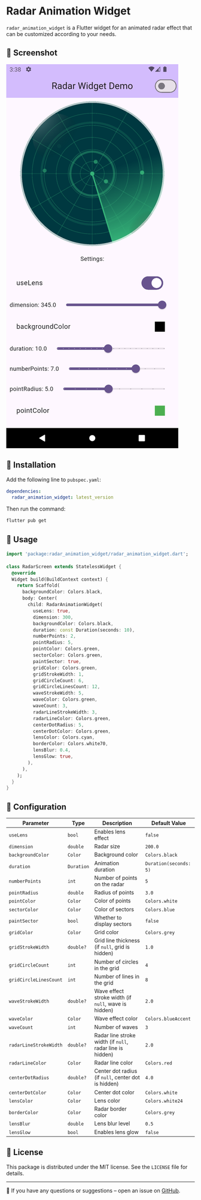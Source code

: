 # Radar Animation Widget

`radar_animation_widget` is a Flutter widget for an animated radar effect that can be customized according to your needs.

## 📸 Screenshot

![Radar Animation Widget](assets/screenshot.png)

## 🔧 Installation

Add the following line to `pubspec.yaml`:

```yaml
dependencies:
  radar_animation_widget: latest_version
```

Then run the command:

```sh
flutter pub get
```

## 🚀 Usage

```dart
import 'package:radar_animation_widget/radar_animation_widget.dart';

class RadarScreen extends StatelessWidget {
  @override
  Widget build(BuildContext context) {
    return Scaffold(
      backgroundColor: Colors.black,
      body: Center(
        child: RadarAnimationWidget(
          useLens: true,
          dimension: 300,
          backgroundColor: Colors.black,
          duration: const Duration(seconds: 10),
          numberPoints: 2,
          pointRadius: 5,
          pointColor: Colors.green,
          sectorColor: Colors.green,
          paintSector: true,
          gridColor: Colors.green,
          gridStrokeWidth: 1,
          gridCircleCount: 6,
          gridCircleLinesCount: 12,
          waveStrokeWidth: 5,
          waveColor: Colors.green,
          waveCount: 3,
          radarLineStrokeWidth: 3,
          radarLineColor: Colors.green,
          centerDotRadius: 5,
          centerDotColor: Colors.green,
          lensColor: Colors.cyan,
          borderColor: Colors.white70,
          lensBlur: 0.4,
          lensGlow: true,
        ),
      ),
    );
  }
}

```

## 🎨 Configuration

| Parameter              | Type       | Description                                               | Default Value          |
|------------------------|------------|-----------------------------------------------------------|------------------------|
| `useLens`              | `bool`     | Enables lens effect                                       | `false`                |
| `dimension`            | `double`   | Radar size                                                | `200.0`                |
| `backgroundColor`      | `Color`    | Background color                                          | `Colors.black`         |
| `duration`             | `Duration` | Animation duration                                        | `Duration(seconds: 5)` |
| `numberPoints`         | `int`      | Number of points on the radar                             | `5`                    |
| `pointRadius`          | `double`   | Radius of points                                          | `3.0`                  |
| `pointColor`           | `Color`    | Color of points                                           | `Colors.white`         |
| `sectorColor`          | `Color`    | Color of sectors                                          | `Colors.blue`          |
| `paintSector`          | `bool`     | Whether to display sectors                                | `false`                |
| `gridColor`            | `Color`    | Grid color                                                | `Colors.grey`          |
| `gridStrokeWidth`      | `double?`  | Grid line thickness (if `null`, grid is hidden)           | `1.0`                  |
| `gridCircleCount`      | `int`      | Number of circles in the grid                             | `4`                    |
| `gridCircleLinesCount` | `int`      | Number of lines in the grid                               | `8`                    |
| `waveStrokeWidth`      | `double?`  | Wave effect stroke width (if `null`, wave is hidden)      | `2.0`                  |
| `waveColor`            | `Color`    | Wave effect color                                         | `Colors.blueAccent`    |
| `waveCount`            | `int`      | Number of waves                                           | `3`                    |
| `radarLineStrokeWidth` | `double?`  | Radar line stroke width (if `null`, radar line is hidden) | `2.0`                  |
| `radarLineColor`       | `Color`    | Radar line color                                          | `Colors.red`           |
| `centerDotRadius`      | `double?`  | Center dot radius (if `null`, center dot is hidden)       | `4.0`                  |
| `centerDotColor`       | `Color`    | Center dot color                                          | `Colors.white`         |
| `lensColor`            | `Color`    | Lens color                                                | `Colors.white24`       |
| `borderColor`          | `Color`    | Radar border color                                        | `Colors.grey`          |
| `lensBlur`             | `double`   | Lens blur level                                           | `0.5`                  |
| `lensGlow`             | `bool`     | Enables lens glow                                         | `false`                |

## 📌 License

This package is distributed under the MIT license. See the `LICENSE` file for details.

---

📢 If you have any questions or suggestions – open an issue on [GitHub](https://github.com/your-repository).

